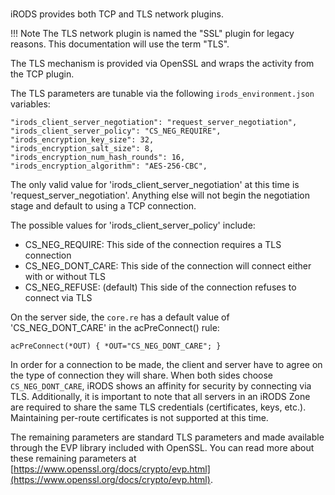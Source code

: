 #

iRODS provides both TCP and TLS network plugins.

!!! Note
    The TLS network plugin is named the "SSL" plugin for legacy reasons. This documentation will use the term "TLS".

The TLS mechanism is provided via OpenSSL and wraps the activity from the TCP plugin.

The TLS parameters are tunable via the following `irods_environment.json` variables:

~~~
"irods_client_server_negotiation": "request_server_negotiation",
"irods_client_server_policy": "CS_NEG_REQUIRE",
"irods_encryption_key_size": 32,
"irods_encryption_salt_size": 8,
"irods_encryption_num_hash_rounds": 16,
"irods_encryption_algorithm": "AES-256-CBC",
~~~

The only valid value for 'irods_client_server_negotiation' at this time is 'request_server_negotiation'.  Anything else will not begin the negotiation stage and default to using a TCP connection.

The possible values for 'irods_client_server_policy' include:

- CS_NEG_REQUIRE: This side of the connection requires a TLS connection
- CS_NEG_DONT_CARE: This side of the connection will connect either with or without TLS
- CS_NEG_REFUSE: (default) This side of the connection refuses to connect via TLS

On the server side, the `core.re` has a default value of 'CS_NEG_DONT_CARE' in the acPreConnect() rule:

~~~
acPreConnect(*OUT) { *OUT="CS_NEG_DONT_CARE"; }
~~~

In order for a connection to be made, the client and server have to agree on the type of connection they will share.  When both sides choose `CS_NEG_DONT_CARE`, iRODS shows an affinity for security by connecting via TLS.  Additionally, it is important to note that all servers in an iRODS Zone are required to share the same TLS credentials (certificates, keys, etc.).  Maintaining per-route certificates is not supported at this time.

The remaining parameters are standard TLS parameters and made available through the EVP library included with OpenSSL.  You can read more about these remaining parameters at [https://www.openssl.org/docs/crypto/evp.html](https://www.openssl.org/docs/crypto/evp.html).

